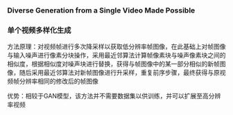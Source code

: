 ### Diverse Generation from a Single Video Made Possible

### 单个视频多样化生成



方法原理：对视频帧进行多次降采样以获取低分辨率帧图像，在此基础上对帧图像与输入噪声进行像素分块操作，采用最近邻算法计算帧像素块与噪声像素块之间的相似度，根据相似度对噪声块进行替换，获得与帧图像中的某一部分相似的新帧图像，随后采用最近邻算法对新帧图像进行升采样，重复前序步骤，最终获得与原视频帧分辨率相同的修改后的帧图像

优势：相较于GAN模型，该方法并不需要数据集以供训练，并可以扩展至高分辨率视频

